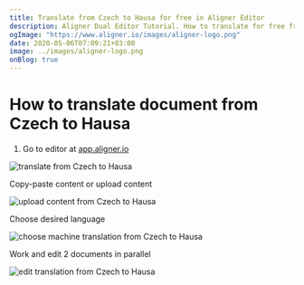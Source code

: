 ```yaml
---
title: Translate from Czech to Hausa for free in Aligner Editor
description: Aligner Dual Editor Tutorial. How to translate for free from Czech to Hausa. Aligner is multilingual document management platform. 
ogImage: "https://www.aligner.io/images/aligner-logo.png"
date: 2020-05-06T07:09:21+03:00
image: ../images/aligner-logo.png
onBlog: true
---
```


# How to translate document from Czech to Hausa

1. Go to editor at [app.aligner.io](https://app.aligner.io "Aligner App web page")

![translate from Czech to Hausa](../aligner-blank-editor.png "translate from Czech to Hausa")

Copy-paste content or upload content

![upload content from Czech to Hausa](../aligner-uploaded-document.png "upload content from Czech to Hausa")

Choose desired language

![choose machine translation from Czech to Hausa](../aligner-language-dropdown.png "choose machine translation from Czech to Hausa")

Work and edit 2 documents in parallel

![edit translation from Czech to Hausa](../aligner-double-sitded-editor.png "edit translation from Czech to Hausa")

